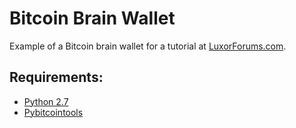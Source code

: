 # Bitcoin Brain Wallet
Example of a Bitcoin brain wallet for a tutorial at [LuxorForums.com](https://luxorforums.com/Thread-Simple-Bitcoin-Wallet-With-Python).

## Requirements:

- [Python 2.7](https://www.python.org/downloads/)
- [Pybitcointools](https://github.com/vbuterin/pybitcointools/tree/aeb0a2bbb8bbfe421432d776c649650eaeb882a5)
